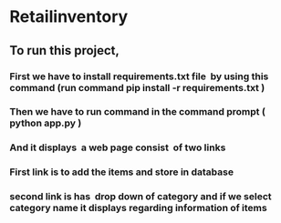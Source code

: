 # Retailinventory

## To run this project,
  ### First we have to install requirements.txt file  by using this command (run command  pip install -r requirements.txt )
### Then we have to run command in the command prompt ( python app.py )
### And it displays  a web page consist  of two links
### First link is to add the items and store in database 
### second link is has  drop down of category and if we select category name it displays regarding information of items
